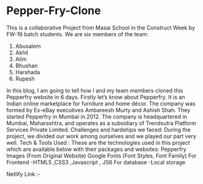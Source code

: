# Pepper-Fry-Clone
This is a collaborative Project from Masai School in the Construct Week by FW-16 batch students. We are six members of the team:
1. Abusalem
2. Akhil
3. Alim
4. Bhushan
5. Harshada
6. Rupesh

In this blog, I am going to tell how I and my team members cloned this Pepperfry website in 6 days.
Firstly let’s know about Pepperfry. It is an Indian online marketplace for furniture and home décor. The company was formed by Ex-eBay executives Ambareesh Murty and Ashish Shah. They started Pepperfry in Mumbai in 2012. The company is headquartered in Mumbai, Maharashtra, and operates as a subsidiary of Trendsutra Platform Services Private Limited.
Challenges and hardships we faced:
During the project, we divided our work among ourselves and we played our part very well.
Tech & Tools Used :
These are the technologies used in this project which are available below with their packages and websites:
Pepperfry Images (From Original Website)
Google Fonts (Font Styles, Font Family)
For Frontend -HTML5 ,CSS3 ,Javascript , JS6
For database -Local storage

Netlify Link :- 
